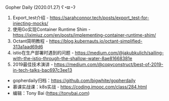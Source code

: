 Gopher Daily (2020.01.27) ʕ◔ϖ◔ʔ

1. Export_test介绍 - https://sarahconnor.tech/posts/export_test-for-injecting-mocks/
2. 使用Go实现Container Runtime Shim - https://iximiuz.com/en/posts/implementing-container-runtime-shim/
3. Octant简明教程 - https://blog.kubernauts.io/octant-simplified-313a1aad69d6
4. istio在生产部署时遇到的问题 - https://medium.com/@jakubkulich/sailing-with-the-istio-through-the-shallow-water-8ae81668381e
5. 2019最佳技术演讲 - https://medium.com/@copyconstruct/best-of-2019-in-tech-talks-bac697c3ee13

* gopherdaily归档：https://github.com/bigwhite/gopherdaily
* 慕课实战课：k8s实战 - https://coding.imooc.com/class/284.html
* 编辑：Tony Bai (https://tonybai.com)
